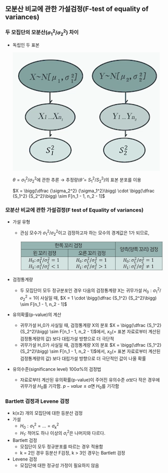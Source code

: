 ## **모분산 비교에 관한 가설검정(F-test of equality of variances)**

### 두 모집단의 모분산$(\sigma_1^2/ \sigma_2^2)$ 차이

- 독립인 두 표본
    
    ![Untitled](img/Untitled%2016.png)
    
    $\theta = \sigma_1^2/\sigma_2^2$에 관한 추론
    → 추정량($\hat \theta = S_1^2/S_2^2$)의 표본 분포를 이용
    
    $X = \bigg(\dfrac {\sigma_2^2} {\sigma_1^2}\bigg) \cdot \bigg(\dfrac {S_1^2} {S_2^2}\bigg) \sim F[n_1 - 1, n_2 - 1]$
    

### 모분산 비교에 관한 가설검정(F test of Equality of variances)

- 가설 유형
    - 관심 모수가 $\sigma_1^2/ \sigma_2^2$이고 검정하고자 하는 모수의 경계값은 1가 되므로,
        
        ![Untitled](img/Untitled%2017.png)
        
- 검정통계량
    - 두 모집단이 모두 정규분포인 경우
    다음의 검정통계량 X는 귀무가설 $H_0 : \sigma_1^2/ \sigma_2^2 = 1$이 사실일 때,
    $X = 1 \cdot \bigg(\dfrac {S_1^2} {S_2^2}\bigg) \sim F[n_1 - 1, n_2 - 1]$
- 유의확률(p-value)의 계산
    - 귀무가설 H_0가 사실일 때,
    검정통계량 X의 분포 $X = \bigg(\dfrac {S_1^2} {S_2^2}\bigg) \sim F[n_1 - 1, n_2 - 1]$에서,
    $x_0$(= 표본 자료로부터 계산된 검정통계량의 값) 보다 대립가설 방향으로 더 극단적
    - 귀무가설 H_0가 사실일 때,
    검정통계량 X의 분포 $X = \bigg(\dfrac {S_1^2} {S_2^2}\bigg) \sim F[n_1 - 1, n_2 - 1]$에서,
    $x_0$(= 표본 자료로부터 계산된 검정통계량의 값) 보다 대립가설 방향으로 더 극단적인 값이 나올 확률
- 유의수준(significance level) $100 \alpha \%$의 검정법
    - 자료로부터 계산된 유의확률(p-value)이 주어진 유의수준 $\alpha$보다 작은 경우에 귀무가설 $H_0$를 기각함.
    $p-value ≤ \alpha$면 $H_0$를 기각함

### Bartlett 검정과 Levene 검정

- k(≥2) 개의 모집단에 대한 등분산 검정
- 가설
    - $H_0 : \sigma_1^2 = … = \sigma_k^2$
    - $H_1 :$  적어도 하나 이상의 $\sigma_i^2$은 나머지와 다르다.
- Bartlett 검정
    - 모집단이 모두 정규분포를 따르는 경우 적용함
    - k = 2인 경우 등분산 F검정, k > 3인 경우는 Bartlett 검정
- Levene 검정
    - 모집단에 대한 정규성 가정이 필요하지 않음

